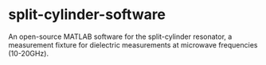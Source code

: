 # split-cylinder-software
An open-source MATLAB software for the split-cylinder resonator, a measurement fixture for dielectric measurements at microwave frequencies (10-20GHz).

